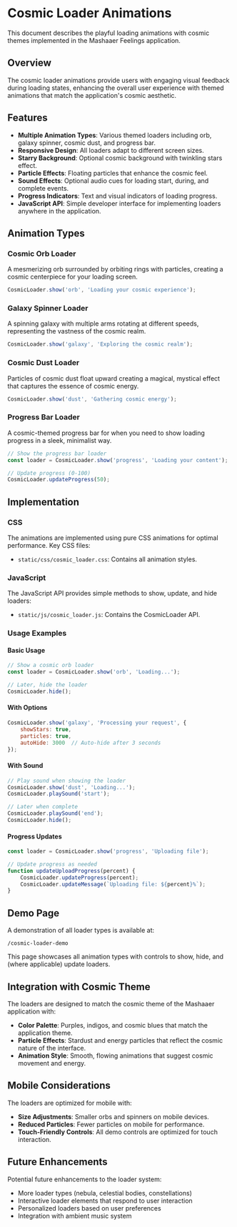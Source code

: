 # Cosmic Loader Animations

This document describes the playful loading animations with cosmic themes implemented in the Mashaaer Feelings application.

## Overview

The cosmic loader animations provide users with engaging visual feedback during loading states, enhancing the overall user experience with themed animations that match the application's cosmic aesthetic.

## Features

- **Multiple Animation Types**: Various themed loaders including orb, galaxy spinner, cosmic dust, and progress bar.
- **Responsive Design**: All loaders adapt to different screen sizes.
- **Starry Background**: Optional cosmic background with twinkling stars effect.
- **Particle Effects**: Floating particles that enhance the cosmic feel.
- **Sound Effects**: Optional audio cues for loading start, during, and complete events.
- **Progress Indicators**: Text and visual indicators of loading progress.
- **JavaScript API**: Simple developer interface for implementing loaders anywhere in the application.

## Animation Types

### Cosmic Orb Loader

A mesmerizing orb surrounded by orbiting rings with particles, creating a cosmic centerpiece for your loading screen.

```javascript
CosmicLoader.show('orb', 'Loading your cosmic experience');
```

### Galaxy Spinner Loader

A spinning galaxy with multiple arms rotating at different speeds, representing the vastness of the cosmic realm.

```javascript
CosmicLoader.show('galaxy', 'Exploring the cosmic realm');
```

### Cosmic Dust Loader

Particles of cosmic dust float upward creating a magical, mystical effect that captures the essence of cosmic energy.

```javascript
CosmicLoader.show('dust', 'Gathering cosmic energy');
```

### Progress Bar Loader

A cosmic-themed progress bar for when you need to show loading progress in a sleek, minimalist way.

```javascript
// Show the progress bar loader
const loader = CosmicLoader.show('progress', 'Loading your content');

// Update progress (0-100)
CosmicLoader.updateProgress(50);
```

## Implementation

### CSS

The animations are implemented using pure CSS animations for optimal performance. Key CSS files:

- `static/css/cosmic_loader.css`: Contains all animation styles.

### JavaScript

The JavaScript API provides simple methods to show, update, and hide loaders:

- `static/js/cosmic_loader.js`: Contains the CosmicLoader API.

### Usage Examples

#### Basic Usage

```javascript
// Show a cosmic orb loader
const loader = CosmicLoader.show('orb', 'Loading...');

// Later, hide the loader
CosmicLoader.hide();
```

#### With Options

```javascript
CosmicLoader.show('galaxy', 'Processing your request', {
    showStars: true,
    particles: true,
    autoHide: 3000  // Auto-hide after 3 seconds
});
```

#### With Sound

```javascript
// Play sound when showing the loader
CosmicLoader.show('dust', 'Loading...');
CosmicLoader.playSound('start');

// Later when complete
CosmicLoader.playSound('end');
CosmicLoader.hide();
```

#### Progress Updates

```javascript
const loader = CosmicLoader.show('progress', 'Uploading file');

// Update progress as needed
function updateUploadProgress(percent) {
    CosmicLoader.updateProgress(percent);
    CosmicLoader.updateMessage(`Uploading file: ${percent}%`);
}
```

## Demo Page

A demonstration of all loader types is available at:

```
/cosmic-loader-demo
```

This page showcases all animation types with controls to show, hide, and (where applicable) update loaders.

## Integration with Cosmic Theme

The loaders are designed to match the cosmic theme of the Mashaaer application with:

- **Color Palette**: Purples, indigos, and cosmic blues that match the application theme.
- **Particle Effects**: Stardust and energy particles that reflect the cosmic nature of the interface.
- **Animation Style**: Smooth, flowing animations that suggest cosmic movement and energy.

## Mobile Considerations

The loaders are optimized for mobile with:

- **Size Adjustments**: Smaller orbs and spinners on mobile devices.
- **Reduced Particles**: Fewer particles on mobile for performance.
- **Touch-Friendly Controls**: All demo controls are optimized for touch interaction.

## Future Enhancements

Potential future enhancements to the loader system:

- More loader types (nebula, celestial bodies, constellations)
- Interactive loader elements that respond to user interaction
- Personalized loaders based on user preferences
- Integration with ambient music system
